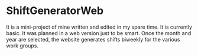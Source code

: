 # ShiftGeneratorWeb
It is a mini-project of mine written and edited in my spare time. It is currently basic. It was planned in a web version just to be smart. Once the month and year are selected, the website generates shifts biweekly for the various work groups.
